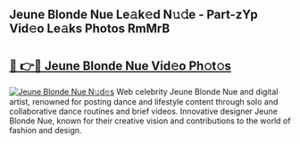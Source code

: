 ## Jeune Blonde Nue Le𝚊k𝚎d N𝚞𝚍e - Part-zYp Vid𝚎o Le𝚊ks Photos RmMrB

# <h2><a href="http://fb33cw.evod.top/?m=Jeune+Blonde+Nue">🔗 👉🔴 Jeune Blonde Nue Vid𝚎o Ph𝚘t𝚘s</a></h2>

[![Jeune Blonde Nue N𝚞d𝚎s](https://i.imgur.com/8V9OHl7.gif)](http://fb33cw.evod.top/?m=Jeune+Blonde+Nue)
Web celebrity Jeune Blonde Nue and digital artist, renowned for posting dance and lifestyle content through solo and collaborative dance routines and brief videos. Innovative designer Jeune Blonde Nue, known for their creative vision and contributions to the world of fashion and design. 
